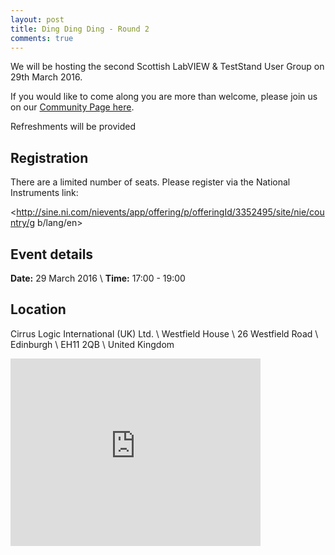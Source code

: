 ```yaml
---
layout: post
title: Ding Ding Ding - Round 2
comments: true
---
```


We will be hosting the second Scottish LabVIEW & TestStand User Group on 29th March 2016.

If you would like to come along you are more than welcome, please join us on our [Community Page here](https://decibel.ni.com/content/groups/labview-and-teststand-user-group-central-scotland).

Refreshments will be provided <i class="fa fa-cutlery"></i>

## <i class="fa fa-sign-in"></i> Registration
There are a limited number of seats.  Please register via the National Instruments link:

<http://sine.ni.com/nievents/app/offering/p/offeringId/3352495/site/nie/country/g b/lang/en>

## <i class="fa fa-calendar"></i> Event details
**Date:** 29 March 2016 \\
**Time:** 17:00 - 19:00

## <i class="fa fa-map-marker"></i> Location
Cirrus Logic International (UK) Ltd. \\
Westfield House \\
26 Westfield Road \\
Edinburgh \\
EH11 2QB \\
United Kingdom

<iframe src="https://www.google.com/maps/embed?pb=!1m18!1m12!1m3!1d2234.58274865193!2d-3.243632684062209!3d55.93927098060371!2m3!1f0!2f0!3f0!3m2!1i1024!2i768!4f13.1!3m3!1m2!1s0x43ddc86b06ada94b%3A0xe1a629b01249ad23!2sCirrus+Logic!5e0!3m2!1sen!2suk!4v1456950249571" width="400" height="300" frameborder="0" style="border:0" allowfullscreen></iframe>
